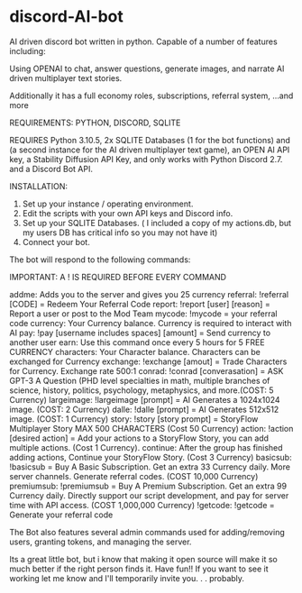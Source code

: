 # discord-AI-bot
AI driven discord bot written in python. Capable of a number of features including: 

Using OPENAI to chat, 
answer questions, 
generate images, 
and narrate AI driven multiplayer text stories. 

Additionally it has a full economy
roles, 
subscriptions, 
referral system,
...and more


REQUIREMENTS: PYTHON, DISCORD, SQLITE

REQUIRES Python 3.10.5, 2x SQLITE Databases (1 for the bot functions) and (a second instance for the AI driven multiplayer text game), an OPEN AI API key, a Stability Diffusion API Key, and only works with Python Discord 2.7. and a Discord Bot API. 

INSTALLATION: 

1. Set up your instance / operating environment.
2. Edit the scripts with your own API keys and Discord info.
3. Set up your SQLITE Databases. ( I included a copy of my actions.db, but my users DB has critical info so you may not have it)
4. Connect your bot. 



The bot will respond to the following commands: 

IMPORTANT: A ! IS REQUIRED BEFORE EVERY COMMAND

addme: Adds you to the server and gives you 25 currency
referral: !referral [CODE] = Redeem Your Referral Code
report: !report [user] [reason] = Report a user or post to the Mod Team
mycode: !mycode = your referral code
currency: Your Currency balance. Currency is required to interact with AI
pay: !pay [username includes spaces] [amount] = Send currency to another user
earn: Use this command once every 5 hours for 5 FREE CURRENCY
characters: Your Character balance. Characters can be exchanged for Currency
exchange: !exchange [amout] = Trade Characters for Currency. Exchange rate 500:1
conrad: !conrad [converasation] = ASK GPT-3 A Question (PHD level specialties in math, multiple branches of science, history, politics, psychology, metaphysics, and more.(COST: 5 Currency)
largeimage: !largeimage [prompt] = AI Generates a 1024x1024 image. (COST: 2 Currency)
dalle: !dalle [prompt] = AI Generates 512x512 image. (COST: 1 Currency)
story: !story [story prompt] = StoryFlow Multiplayer Story MAX 500 CHARACTERS (Cost 50 Currency)
action: !action [desired action] = Add your actions to a StoryFlow Story, you can add multiple actions. (Cost 1 Currency).
continue: After the group has finished adding actions, Continue your StoryFlow Story. (Cost 3 Currency)
basicsub: !basicsub = Buy A Basic Subscription. Get an extra 33 Currency daily. More server channels. Generate referral codes. (COST 10,000 Currency)
premiumsub: !premiumsub = Buy A Premium Subscription. Get an extra 99 Currency daily. Directly support our script development, and pay for server time with API access. (COST 1,000,000 Currency)
!getcode: !getcode = Generate your referral code

The Bot also features several admin commands used for adding/removing users, granting tokens, and managing the server. 


Its a great little bot, but i know that making it open source will make it so much better if the right person finds it. Have fun!!
If you want to see it working let me know and I'll temporarily invite you. . . probably. 



